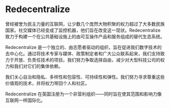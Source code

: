# Redecentralize

曾经被誉为民主力量的互联网，让少数几个庞然大物积聚的权力超过了大多数民族国家。社交媒体已经变成了监控机器，他们旨在改变这一现状。Redecentralize 致力于构建一个在公共基础设施上的由可互操作产品和服务组成的替代生态系统。

Redecentralize 是一个独立的、由志愿者驱动的组织，旨在促进我们数字技术的去中心化。通过将技术专家与媒体、政策制定者和广大公众联系起来，我们支持致力于开放、负责任技术的项目。我们努力争取选择自由，减少对大型科技公司的权力和我们对它们的集体依赖。

我们关心自治和隐私、多样性和包容性、可持续性和弹性。我们努力寻求尊重这些价值观的技术，并将权力带回个人和社区。

Redecentralize 在英国注册为一个非营利组织——同时旨在使其范围和影响力像互联网一样国际化。

